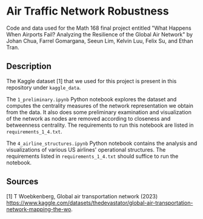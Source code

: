 # Air Traffic Network Robustness

Code and data used for the Math 168 final project entitled "What Happens When Airports Fail? Analyzing the Resilience of the Global Air Network" by Johan Chua, Farrel Gomargana, Seeun Lim, Kelvin Luu, Felix Su, and Ethan Tran.

## Description

The Kaggle dataset [1] that we used for this project is present in this repository under `kaggle_data`.

The `1_preliminary.ipynb` Python notebook explores the dataset and computes the centrality measures of the network representation we obtain from the data. It also does some preliminary examination and visualization of the network as nodes are removed according to closeness and betweenness centrality. The requirements to run this notebook are listed in `requirements_1_4.txt`.

The `4_airline_structures.ipynb` Python notebook contains the analysis and visualizations of various US airlines' operational structures. The requirements listed in `requirements_1_4.txt` should suffice to run the notebook.

## Sources
[1] T Woebkenberg, Global air transportation network (2023) <https://www.kaggle.com/datasets/thedevastator/global-air-transportation-network-mapping-the-wo>.
